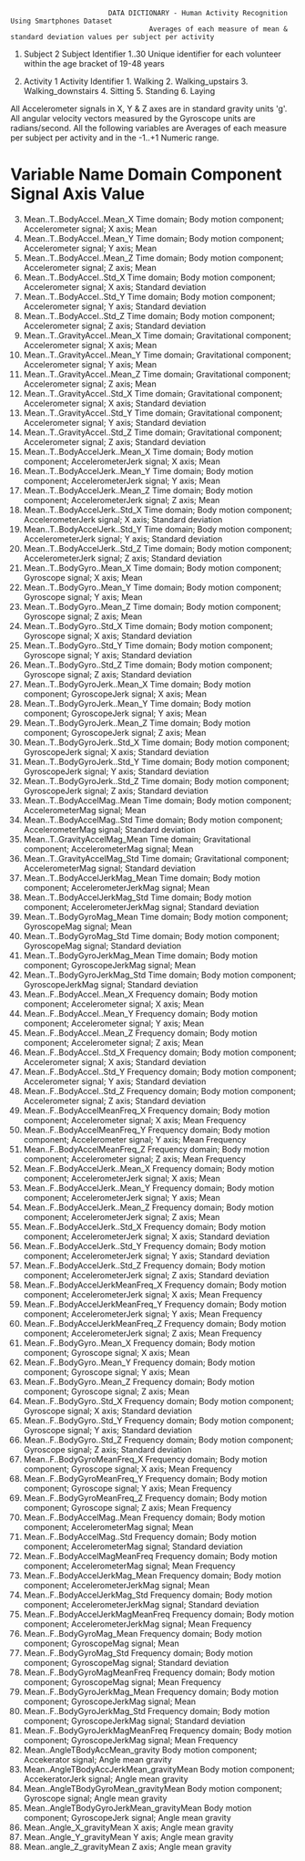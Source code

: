 							DATA DICTIONARY - Human Activity Recognition Using Smartphones Dataset
									  Averages of each measure of mean & standard deviation values per subject per activity





1.  Subject		2
	  Subject Identifier
		1..30  Unique identifier for each volunteer within the age bracket of 19-48 years

2.  Activity	1
	  Activity Identifier
		1. Walking
		2. Walking_upstairs
		3. Walking_downstairs
		4. Sitting
		5. Standing
		6. Laying



All Accelerometer signals in X, Y & Z axes are in standard gravity units 'g'.
All angular velocity vectors measured by the Gyroscope units are radians/second.
All the following variables are Averages of each measure per subject per activity and in the -1..+1  Numeric  range.

#       Variable Name			  Domain		Component		Signal			 Axis	   Value   

3.  Mean..T..BodyAccel..Mean_X		Time domain;  	   Body motion component;   Accelerometer signal;     	X axis;   Mean 
4.  Mean..T..BodyAccel..Mean_Y		Time domain;  	   Body motion component;   Accelerometer signal;     	Y axis;   Mean 
5.  Mean..T..BodyAccel..Mean_Z		Time domain;  	   Body motion component;   Accelerometer signal;     	Z axis;   Mean 
6.  Mean..T..BodyAccel..Std_X		Time domain;  	   Body motion component;   Accelerometer signal;     	X axis;   Standard deviation 
7.  Mean..T..BodyAccel..Std_Y		Time domain;  	   Body motion component;   Accelerometer signal;     	Y axis;   Standard deviation 
8.  Mean..T..BodyAccel..Std_Z		Time domain;  	   Body motion component;   Accelerometer signal;    	Z axis;   Standard deviation 
9.  Mean..T..GravityAccel..Mean_X	Time domain;  	   Gravitational component; Accelerometer signal;     	X axis;   Mean 
10. Mean..T..GravityAccel..Mean_Y	Time domain;  	   Gravitational component; Accelerometer signal;     	Y axis;   Mean 
11. Mean..T..GravityAccel..Mean_Z	Time domain;  	   Gravitational component; Accelerometer signal;     	Z axis;   Mean 
12. Mean..T..GravityAccel..Std_X	Time domain;  	   Gravitational component; Accelerometer signal;     	X axis;   Standard deviation 
13. Mean..T..GravityAccel..Std_Y	Time domain;  	   Gravitational component; Accelerometer signal;     	Y axis;   Standard deviation 
14. Mean..T..GravityAccel..Std_Z	Time domain;  	   Gravitational component; Accelerometer signal;     	Z axis;   Standard deviation 
15. Mean..T..BodyAccelJerk..Mean_X	Time domain;  	   Body motion component;   AccelerometerJerk signal; 	X axis;   Mean 
16. Mean..T..BodyAccelJerk..Mean_Y	Time domain;  	   Body motion component;   AccelerometerJerk signal; 	Y axis;   Mean 
17. Mean..T..BodyAccelJerk..Mean_Z	Time domain;  	   Body motion component;   AccelerometerJerk signal; 	Z axis;   Mean 
18. Mean..T..BodyAccelJerk..Std_X	Time domain;  	   Body motion component;   AccelerometerJerk signal; 	X axis;   Standard deviation 
19. Mean..T..BodyAccelJerk..Std_Y	Time domain;  	   Body motion component;   AccelerometerJerk signal; 	Y axis;   Standard deviation 
20. Mean..T..BodyAccelJerk..Std_Z	Time domain;  	   Body motion component;   AccelerometerJerk signal; 	Z axis;   Standard deviation 
21. Mean..T..BodyGyro..Mean_X		Time domain;  	   Body motion component;   Gyroscope signal;       	X axis;   Mean 
22. Mean..T..BodyGyro..Mean_Y		Time domain;  	   Body motion component;   Gyroscope signal;       	Y axis;   Mean 
23. Mean..T..BodyGyro..Mean_Z	        Time domain;  	   Body motion component;   Gyroscope signal;       	Z axis;   Mean 
24. Mean..T..BodyGyro..Std_X		Time domain;  	   Body motion component;   Gyroscope signal;       	X axis;   Standard deviation 
25. Mean..T..BodyGyro..Std_Y		Time domain;  	   Body motion component;   Gyroscope signal;       	Y axis;   Standard deviation 
26. Mean..T..BodyGyro..Std_Z		Time domain;  	   Body motion component;   Gyroscope signal;           Z axis;   Standard deviation 
27. Mean..T..BodyGyroJerk..Mean_X	Time domain;  	   Body motion component;   GyroscopeJerk signal;       X axis;   Mean 
28. Mean..T..BodyGyroJerk..Mean_Y	Time domain;  	   Body motion component;   GyroscopeJerk signal;   	Y axis;   Mean 
29. Mean..T..BodyGyroJerk..Mean_Z	Time domain;  	   Body motion component;   GyroscopeJerk signal;   	Z axis;   Mean 
30. Mean..T..BodyGyroJerk..Std_X	Time domain;  	   Body motion component;   GyroscopeJerk signal;   	X axis;   Standard deviation 
31. Mean..T..BodyGyroJerk..Std_Y	Time domain;  	   Body motion component;   GyroscopeJerk signal;       Y axis;   Standard deviation 
32. Mean..T..BodyGyroJerk..Std_Z	Time domain;  	   Body motion component;   GyroscopeJerk signal;   	Z axis;   Standard deviation 
33. Mean..T..BodyAccelMag..Mean		Time domain;  	   Body motion component;   AccelerometerMag signal; 	      	  Mean 
34. Mean..T..BodyAccelMag..Std		Time domain;  	   Body motion component;   AccelerometerMag signal; 	       	  Standard deviation 
35. Mean..T..GravityAccelMag_Mean	Time domain;  	   Gravitational component; AccelerometerMag signal;          	  Mean 
36. Mean..T..GravityAccelMag_Std	Time domain;  	   Gravitational component; AccelerometerMag signal;         	  Standard deviation 
37. Mean..T..BodyAccelJerkMag_Mean	Time domain;  	   Body motion component;   AccelerometerJerkMag signal;      	  Mean 
38. Mean..T..BodyAccelJerkMag_Std	Time domain;  	   Body motion component;   AccelerometerJerkMag signal;      	  Standard deviation 
39. Mean..T..BodyGyroMag_Mean		Time domain;       Body motion component;   GyroscopeMag signal;            	  Mean 
40. Mean..T..BodyGyroMag_Std		Time domain;  	   Body motion component;   GyroscopeMag signal;                  Standard deviation 
41. Mean..T..BodyGyroJerkMag_Mean	Time domain;  	   Body motion component;   GyroscopeJerkMag signal;              Mean 
42. Mean..T..BodyGyroJerkMag_Std	Time domain;       Body motion component;   GyroscopeJerkMag signal;   		  Standard deviation 
43. Mean..F..BodyAccel..Mean_X		Frequency domain;  Body motion component;   Accelerometer signal;         X axis;   Mean 
44. Mean..F..BodyAccel..Mean_Y		Frequency domain;  Body motion component;   Accelerometer signal;         Y axis;   Mean 
45. Mean..F..BodyAccel..Mean_Z		Frequency domain;  Body motion component;   Accelerometer signal;         Z axis;   Mean 
46. Mean..F..BodyAccel..Std_X		Frequency domain;  Body motion component;   Accelerometer signal;         X axis;   Standard deviation 
47. Mean..F..BodyAccel..Std_Y		Frequency domain;  Body motion component;   Accelerometer signal;         Y axis;   Standard deviation 
48. Mean..F..BodyAccel..Std_Z		Frequency domain;  Body motion component;   Accelerometer signal;         Z axis;   Standard deviation 
49. Mean..F..BodyAccelMeanFreq_X	Frequency domain;  Body motion component;   Accelerometer signal;         X axis;   Mean Frequency 
50. Mean..F..BodyAccelMeanFreq_Y	Frequency domain;  Body motion component;   Accelerometer signal;         Y axis;   Mean Frequency 
51. Mean..F..BodyAccelMeanFreq_Z	Frequency domain;  Body motion component;   Accelerometer signal;         Z axis;   Mean Frequency 
52. Mean..F..BodyAccelJerk..Mean_X	Frequency domain;  Body motion component;   AccelerometerJerk signal;     X axis;   Mean 
53. Mean..F..BodyAccelJerk..Mean_Y	Frequency domain;  Body motion component;   AccelerometerJerk signal;     Y axis;   Mean 
54. Mean..F..BodyAccelJerk..Mean_Z	Frequency domain;  Body motion component;   AccelerometerJerk signal;     Z axis;   Mean 
55. Mean..F..BodyAccelJerk..Std_X	Frequency domain;  Body motion component;   AccelerometerJerk signal;     X axis;   Standard deviation 
56. Mean..F..BodyAccelJerk..Std_Y	Frequency domain;  Body motion component;   AccelerometerJerk signal;     Y axis;   Standard deviation 
57. Mean..F..BodyAccelJerk..Std_Z	Frequency domain;  Body motion component;   AccelerometerJerk signal;     Z axis;   Standard deviation 
58. Mean..F..BodyAccelJerkMeanFreq_X	Frequency domain;  Body motion component;   AccelerometerJerk signal;     X axis;   Mean Frequency 
59. Mean..F..BodyAccelJerkMeanFreq_Y	Frequency domain;  Body motion component;   AccelerometerJerk signal;     Y axis;   Mean Frequency 
60. Mean..F..BodyAccelJerkMeanFreq_Z	Frequency domain;  Body motion component;   AccelerometerJerk signal;     Z axis;   Mean Frequency 
61. Mean..F..BodyGyro..Mean_X		Frequency domain;  Body motion component;   Gyroscope signal;     	X axis;   Mean 
62. Mean..F..BodyGyro..Mean_Y		Frequency domain;  Body motion component;   Gyroscope signal;     	Y axis;   Mean 
63. Mean..F..BodyGyro..Mean_Z		Frequency domain;  Body motion component;   Gyroscope signal;     	Z axis;   Mean 
64. Mean..F..BodyGyro..Std_X		Frequency domain;  Body motion component;   Gyroscope signal;     	X axis;   Standard deviation 
65. Mean..F..BodyGyro..Std_Y		Frequency domain;  Body motion component;   Gyroscope signal;     	Y axis;   Standard deviation 
66. Mean..F..BodyGyro..Std_Z		Frequency domain;  Body motion component;   Gyroscope signal;     	Z axis;   Standard deviation 
67. Mean..F..BodyGyroMeanFreq_X		Frequency domain;  Body motion component;   Gyroscope signal;     	X axis;   Mean Frequency 
68. Mean..F..BodyGyroMeanFreq_Y		Frequency domain;  Body motion component;   Gyroscope signal;     	Y axis;   Mean Frequency 
69. Mean..F..BodyGyroMeanFreq_Z		Frequency domain;  Body motion component;   Gyroscope signal;     	Z axis;   Mean Frequency 
70. Mean..F..BodyAccelMag..Mean		Frequency domain;  Body motion component;   AccelerometerMag signal;     		  Mean  
71. Mean..F..BodyAccelMag..Std		Frequency domain;  Body motion component;   AccelerometerMag signal;     		  Standard deviation  
72. Mean..F..BodyAccelMagMeanFreq	Frequency domain;  Body motion component;   AccelerometerMag signal;     		  Mean Frequency 	
73. Mean..F..BodyAccelJerkMag_Mean	Frequency domain;  Body motion component;   AccelerometerJerkMag signal;     	  Mean  
74. Mean..F..BodyAccelJerkMag_Std	Frequency domain;  Body motion component;   AccelerometerJerkMag signal;     	  Standard deviation  
75. Mean..F..BodyAccelJerkMagMeanFreq	Frequency domain;  Body motion component;   AccelerometerJerkMag signal;     	  Mean Frequency  
76. Mean..F..BodyGyroMag_Mean		Frequency domain;  Body motion component;   GyroscopeMag signal;     		  Mean  
77. Mean..F..BodyGyroMag_Std		Frequency domain;  Body motion component;   GyroscopeMag signal;     		  Standard deviation  
78. Mean..F..BodyGyroMagMeanFreq	Frequency domain;  Body motion component;   GyroscopeMag signal;     		  Mean Frequency 
79. Mean..F..BodyGyroJerkMag_Mean	Frequency domain;  Body motion component;   GyroscopeJerkMag signal;     	  Mean  
80. Mean..F..BodyGyroJerkMag_Std	Frequency domain;  Body motion component;   GyroscopeJerkMag signal;     	  Standard deviation  
81. Mean..F..BodyGyroJerkMagMeanFreq	Frequency domain;  Body motion component;   GyroscopeJerkMag signal;     	  Mean Frequency  
82. Mean..AngleTBodyAccMean_gravity			   Body motion component;   Accekerator signal;			  Angle mean gravity 
83. Mean..AngleTBodyAccJerkMean_gravityMean		   Body motion component;   AccekeratorJerk signal;		  Angle mean gravity 
84. Mean..AngleTBodyGyroMean_gravityMean		   Body motion component;   Gyroscope signal;			  Angle mean gravity 
85. Mean..AngleTBodyGyroJerkMean_gravityMean		   Body motion component;   GyroscopeJerk signal;		  Angle mean gravity 
86. Mean..Angle_X_gravityMean											X axis;   Angle mean gravity 
87. Mean..Angle_Y_gravityMean											Y axis;   Angle mean gravity  
88. Mean..angle_Z_gravityMean											Z axis;   Angle mean gravity 

		
		
		
		
		
		
		
 